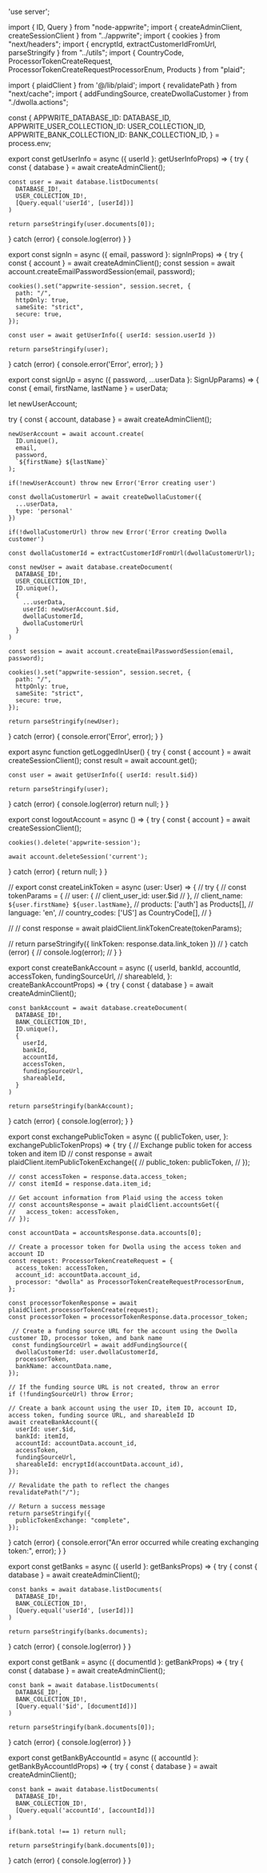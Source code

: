 'use server';

import { ID, Query } from "node-appwrite";
import { createAdminClient, createSessionClient } from "../appwrite";
import { cookies } from "next/headers";
import { encryptId, extractCustomerIdFromUrl, parseStringify } from "../utils";
import { CountryCode, ProcessorTokenCreateRequest, ProcessorTokenCreateRequestProcessorEnum, Products } from "plaid";

import { plaidClient } from '@/lib/plaid';
import { revalidatePath } from "next/cache";
import { addFundingSource, createDwollaCustomer } from "./dwolla.actions";

const {
  APPWRITE_DATABASE_ID: DATABASE_ID,
  APPWRITE_USER_COLLECTION_ID: USER_COLLECTION_ID,
  APPWRITE_BANK_COLLECTION_ID: BANK_COLLECTION_ID,
} = process.env;

export const getUserInfo = async ({ userId }: getUserInfoProps) => {
  try {
    const { database } = await createAdminClient();

    const user = await database.listDocuments(
      DATABASE_ID!,
      USER_COLLECTION_ID!,
      [Query.equal('userId', [userId])]
    )

    return parseStringify(user.documents[0]);
  } catch (error) {
    console.log(error)
  }
}

export const signIn = async ({ email, password }: signInProps) => {
  try {
    const { account } = await createAdminClient();
    const session = await account.createEmailPasswordSession(email, password);

    cookies().set("appwrite-session", session.secret, {
      path: "/",
      httpOnly: true,
      sameSite: "strict",
      secure: true,
    });

    const user = await getUserInfo({ userId: session.userId }) 

    return parseStringify(user);
  } catch (error) {
    console.error('Error', error);
  }
}

export const signUp = async ({ password, ...userData }: SignUpParams) => {
  const { email, firstName, lastName } = userData;
  
  let newUserAccount;

  try {
    const { account, database } = await createAdminClient();

    newUserAccount = await account.create(
      ID.unique(), 
      email, 
      password, 
      `${firstName} ${lastName}`
    );

    if(!newUserAccount) throw new Error('Error creating user')

    const dwollaCustomerUrl = await createDwollaCustomer({
      ...userData,
      type: 'personal'
    })

    if(!dwollaCustomerUrl) throw new Error('Error creating Dwolla customer')

    const dwollaCustomerId = extractCustomerIdFromUrl(dwollaCustomerUrl);

    const newUser = await database.createDocument(
      DATABASE_ID!,
      USER_COLLECTION_ID!,
      ID.unique(),
      {
        ...userData,
        userId: newUserAccount.$id,
        dwollaCustomerId,
        dwollaCustomerUrl
      }
    )

    const session = await account.createEmailPasswordSession(email, password);

    cookies().set("appwrite-session", session.secret, {
      path: "/",
      httpOnly: true,
      sameSite: "strict",
      secure: true,
    });

    return parseStringify(newUser);
  } catch (error) {
    console.error('Error', error);
  }
}

export async function getLoggedInUser() {
  try {
    const { account } = await createSessionClient();
    const result = await account.get();

    const user = await getUserInfo({ userId: result.$id})

    return parseStringify(user);
  } catch (error) {
    console.log(error)
    return null;
  }
}

export const logoutAccount = async () => {
  try {
    const { account } = await createSessionClient();

    cookies().delete('appwrite-session');

    await account.deleteSession('current');
  } catch (error) {
    return null;
  }
}

// export const createLinkToken = async (user: User) => {
//   try {
//     const tokenParams = {
//       user: {
//         client_user_id: user.$id
//       },
//       client_name: `${user.firstName} ${user.lastName}`,
//       products: ['auth'] as Products[],
//       language: 'en',
//       country_codes: ['US'] as CountryCode[],
//     }

//     // const response = await plaidClient.linkTokenCreate(tokenParams);

//     return parseStringify({ linkToken: response.data.link_token })
//   } catch (error) {
//     console.log(error);
//   }
}

export const createBankAccount = async ({
  userId,
  bankId,
  accountId,
  accessToken,
  fundingSourceUrl,
  // shareableId,
}: createBankAccountProps) => {
  try {
    const { database } = await createAdminClient();

    const bankAccount = await database.createDocument(
      DATABASE_ID!,
      BANK_COLLECTION_ID!,
      ID.unique(),
      {
        userId,
        bankId,
        accountId,
        accessToken,
        fundingSourceUrl,
        shareableId,
      }
    )

    return parseStringify(bankAccount);
  } catch (error) {
    console.log(error);
  }
}

export const exchangePublicToken = async ({
  publicToken,
  user,
}: exchangePublicTokenProps) => {
  try {
    // Exchange public token for access token and item ID
    // const response = await plaidClient.itemPublicTokenExchange({
    //   public_token: publicToken,
    // });

    // const accessToken = response.data.access_token;
    // const itemId = response.data.item_id;
    
    // Get account information from Plaid using the access token
    // const accountsResponse = await plaidClient.accountsGet({
    //   access_token: accessToken,
    // });

    const accountData = accountsResponse.data.accounts[0];

    // Create a processor token for Dwolla using the access token and account ID
    const request: ProcessorTokenCreateRequest = {
      access_token: accessToken,
      account_id: accountData.account_id,
      processor: "dwolla" as ProcessorTokenCreateRequestProcessorEnum,
    };

    const processorTokenResponse = await plaidClient.processorTokenCreate(request);
    const processorToken = processorTokenResponse.data.processor_token;

     // Create a funding source URL for the account using the Dwolla customer ID, processor token, and bank name
     const fundingSourceUrl = await addFundingSource({
      dwollaCustomerId: user.dwollaCustomerId,
      processorToken,
      bankName: accountData.name,
    });
    
    // If the funding source URL is not created, throw an error
    if (!fundingSourceUrl) throw Error;

    // Create a bank account using the user ID, item ID, account ID, access token, funding source URL, and shareableId ID
    await createBankAccount({
      userId: user.$id,
      bankId: itemId,
      accountId: accountData.account_id,
      accessToken,
      fundingSourceUrl,
      shareableId: encryptId(accountData.account_id),
    });

    // Revalidate the path to reflect the changes
    revalidatePath("/");

    // Return a success message
    return parseStringify({
      publicTokenExchange: "complete",
    });
  } catch (error) {
    console.error("An error occurred while creating exchanging token:", error);
  }
}

export const getBanks = async ({ userId }: getBanksProps) => {
  try {
    const { database } = await createAdminClient();

    const banks = await database.listDocuments(
      DATABASE_ID!,
      BANK_COLLECTION_ID!,
      [Query.equal('userId', [userId])]
    )

    return parseStringify(banks.documents);
  } catch (error) {
    console.log(error)
  }
}

export const getBank = async ({ documentId }: getBankProps) => {
  try {
    const { database } = await createAdminClient();

    const bank = await database.listDocuments(
      DATABASE_ID!,
      BANK_COLLECTION_ID!,
      [Query.equal('$id', [documentId])]
    )

    return parseStringify(bank.documents[0]);
  } catch (error) {
    console.log(error)
  }
}

export const getBankByAccountId = async ({ accountId }: getBankByAccountIdProps) => {
  try {
    const { database } = await createAdminClient();

    const bank = await database.listDocuments(
      DATABASE_ID!,
      BANK_COLLECTION_ID!,
      [Query.equal('accountId', [accountId])]
    )

    if(bank.total !== 1) return null;

    return parseStringify(bank.documents[0]);
  } catch (error) {
    console.log(error)
  }
}